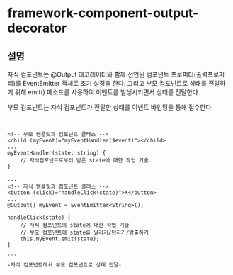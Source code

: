 # framework-component-output-decorator

## 설명

자식 컴포넌트는 @Output 데코레이터와 함께 선언된 컴포넌트 프로퍼티(출력프로퍼티)를 EventEmitter 객체로 초기 설정을 한다. 그리고 부모 컴포넌트로 상태를 전달하기 위해 emit() 메소드를 사용하여 이벤트를 발생시키면서 상태를 전달한다.

부모 컴포넌트는 자식 컴포넌트가 전달한 상태를 이벤트 바인딩을 통해 접수한다.

````angular


<!-- 부모 템플릿과 컴포넌트 클래스 -->
<child (myEvent)="myEventHandler($event)"></child>
...
myEventHandler(state: string) {
    // 자식컴포넌트로부터 받은 state에 대한 작업 기술.
}

...
<!-- 자식 템플릿과 컴포넌트 클래스 -->
<button (click)="handleClick(state)">X</button>
...
@Output() myEvent = EventEmitter<String>();

handleClick(state) {
    // 자식 컴포넌트의 state에 대한 작업 기술
    // 부모 컴포넌트에 state를 날리기/던지기/방출하기
    this.myEvent.emit(state);
}

```
-자식 컴포넌트에서 부모 컴포넌트로 상태 전달-
